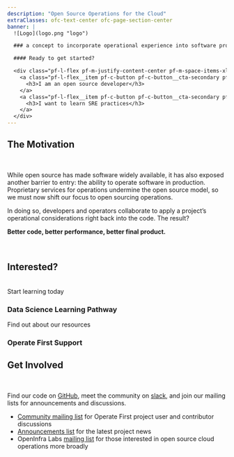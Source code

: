 ```yaml
---
description: "Open Source Operations for the Cloud"
extraClasses: ofc-text-center ofc-page-section-center
banner: |
  ![Logo](logo.png "logo")

  ### a concept to incorporate operational experience into software projects

  #### Ready to get started?

  <div class="pf-l-flex pf-m-justify-content-center pf-m-space-items-xl pf-m-wrap">
    <a class="pf-l-flex__item pf-c-button pf-c-button__cta-secondary pf-m-display-lg" href="/hitchhikers-guide/apps/docs/about/intro.md">
      <h3>I am an open source developer</h3>
    </a>
    <a class="pf-l-flex__item pf-c-button pf-c-button__cta-secondary pf-m-display-lg" href="/hitchhikers-guide/operations-intro.md">
      <h3>I want to learn SRE practices</h3>
    </a>
  </div>
---
```


## The Motivation

<br>

<div class="narrow-text-block">

While open source has made software widely available, it has also exposed another barrier to entry: the ability to operate software in production.
Proprietary services for operations undermine the open source model, so we must now shift our focus to open sourcing operations.

In doing so, developers and operators collaborate to apply a project’s operational considerations right back into the code.
The result?

**Better code, better performance, better final product.**

</div>

<br>

## Interested?

<br>

<div class="pf-l-bullsey pf-l-flex">
  <a class="pf-c-tile pf-c-tile pf-m-flex-1 pf-l-flex__item" style="text-decoration: none" href="/data-science/data-science-workflows/" target="_blank" tabindex="0">
    <div class="pf-c-tile__header pf-m-stacked">
      <div class="pf-c-tile__icon">
        <i class="pf-icon pf-icon-catalog" style="font-size: 5em;"></i>
      </div>
      <div class="pf-c-tile__title">Start learning today</div>
    </div>
    <div class="pf-c-tile__body"><h3>Data Science Learning Pathway</h3></div>
  </a>
  <a class="pf-c-tile pf-c-tile pf-m-flex-1 pf-l-flex__item" style="text-decoration: none" href="/hitchhikers-guide/support/README.md" target="_blank">
    <div class="pf-c-tile__header pf-m-stacked">
      <div class="pf-c-tile__icon">
        <i class="pf-icon pf-icon-help" style="font-size: 5em;"></i>
      </div>
      <div class="pf-c-tile__title">Find out about our resources</div>
    </div>
    <div class="pf-c-tile__body"><h3>Operate First Support</h3></div>
  </a>
</div>


## Get Involved

<br>

<div class="narrow-text-block">

Find our code on [GitHub](https://github.com/operate-first), meet the community on [slack](https://join.slack.com/t/operatefirst/shared_invite/zt-o2gn4wn8-O39g7sthTAuPCvaCNRnLww), and join our mailing lists for announcements and discussions.
* [Community mailing list](https://lists.operate-first.cloud/admin/lists/community.lists.operate-first.cloud/) for Operate First project user and contributor discussions
* [Announcements list](https://lists.operate-first.cloud/admin/lists/announcements.lists.operate-first.cloud/) for the latest project news
* OpenInfra Labs [mailing list](http://lists.opendev.org/cgi-bin/mailman/listinfo/openinfralabs) for those interested in open source cloud operations more broadly
</div>
